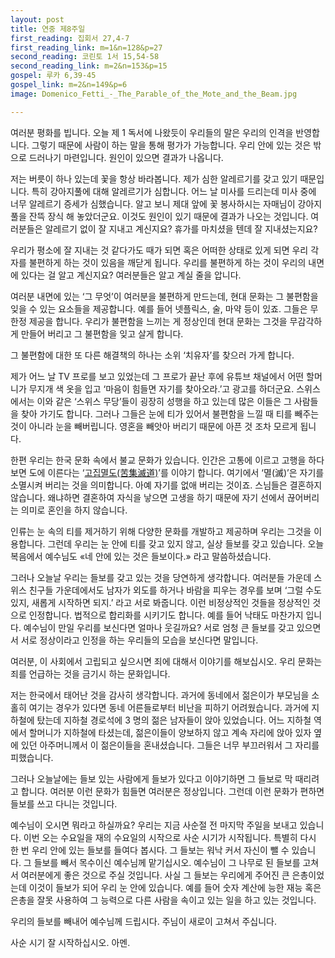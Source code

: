 ```yaml
---
layout: post
title: 연중 제8주일
first_reading: 집회서 27,4-7
first_reading_link: m=1&n=128&p=27
second_reading: 코린토 1서 15,54-58
second_reading_link: m=2&n=153&p=15
gospel: 루카 6,39-45
gospel_link: m=2&n=149&p=6
image: Domenico_Fetti_-_The_Parable_of_the_Mote_and_the_Beam.jpg

---
```


여러분 평화를 빕니다. 오늘 제 1 독서에 나왔듯이 우리들의 말은 우리의 인격을
반영합니다. 그렇기 때문에 사람이 하는 말을 통해 평가가 가능합니다. 우리 안에 있는
것은 밖으로 드러나기 마련입니다. 원인이 있으면 결과가 나옵니다.

저는 버릇이 하나
있는데 꽃을 항상 바라봅니다. 제가 심한 알레르기를 갖고 있기 때문입니다. 특히
강아지풀에 대해 알레르기가 심합니다. 어느 날 미사를 드리는데 미사 중에 너무
알레르기 증세가 심했습니다. 알고 보니 제대 앞에 꽃 봉사하시는 자매님이 강아지 풀을
잔뜩 장식 해 놓았더군요. 이것도 원인이 있기 때문에 결과가 나오는 것입니다.
여러분들은 알레르기 없이 잘 지내고 계신지요? 휴가를 마치셨을 텐데 잘
지내셨는지요?

우리가 평소에 잘 지내는 것 같다가도 때가 되면 혹은 어떠한 상태로
있게 되면 우리 각자를 불편하게 하는 것이 있음을 깨닫게 됩니다. 우리를 불편하게
하는 것이 우리의 내면에 있다는 걸 알고 계신지요? 여러분들은 알고 계실 줄을 압니다.

여러분 내면에 있는 ‘그 무엇’이 여러분을 불편하게 만드는데, 현대 문화는 그 불편함을
잊을 수 있는 요소들을 제공합니다. 예를 들어 넷플릭스, 술, 마약 등이 있죠. 그들은
무한정 제공을 합니다. 우리가 불편함을 느끼는 게 정상인데 현대 문화는 그것을
무감각하게 만들어 버리고 그 불편함을 잊고 살게 합니다.

그 불편함에 대한 또 다른 해결책의 하나는 소위 ‘치유자’를 찾으러 가게 합니다.

제가
어느 날 TV 프로를 보고 있었는데 그 프로가 끝난 후에 유튜브 채널에서 어떤 할머니가
무지개 색 옷을 입고 ‘마음이 힘들면 자기를 찾아오라.’고 광고를 하더군요.
스위스에서는 이와 같은 ‘스위스 무당’들이 굉장히 성행을 하고 있는데 많은 이들은 그
사람들을 찾아 가기도 합니다. 그러나 그들은 눈에 티가 있어서 불편함을 느낄 때 티를
빼주는 것이 아니라 눈을 빼버립니다. 영혼을 빼앗아 버리기 때문에 아픈 것 조차
모르게 됩니다.

한편 우리는 한국 문화 속에서 불교 문화가 있습니다. 인간은 고통에
이르고 고행을 하다 보면 도에 이른다는 ‘<a href="https://ko.wikipedia.org/wiki/%EC%82%AC%EC%84%B1%EC%A0%9C">고집멸도(苦集滅道)</a>’를 이야기 합니다. 여기에서 ‘멸(滅)’은
자기를 소멸시켜 버리는 것을 의미합니다. 아예 자기를 없애 버리는 것이죠. 스님들은
결혼하지 않습니다. 왜냐하면 결혼하여 자식을 낳으면 고생을 하기 때문에 자기 선에서
끊어버리는 의미로 혼인을 하지 않습니다.

인류는 눈 속의 티를 제거하기 위해 다양한 문화를 개발하고 제공하며 우리는 그것을
이용합니다. 그런데 우리는 눈 안에 티를 갖고 있지 않고, 실상 들보를 갖고 있습니다.
오늘 복음에서 예수님도 «네 안에 있는 것은 들보이다.» 라고 말씀하셨습니다.

그러나 오늘날 우리는
들보를 갖고 있는 것을 당연하게 생각합니다. 여러분들 가운데 스위스 친구들
가운데에서도 남자가 외도를 하거나 바람을 피우는 경우를 보며 ‘그럴 수도 있지,
새롭게 시작하면 되지.’ 라고 서로 봐줍니다. 이런 비정상적인 것들을 정상적인 것으로
인정합니다. 법적으로 합리화를 시키기도 합니다. 예를 들어 낙태도 마찬가지 입니다.
예수님이 만일 우리를 보신다면 얼마나 웃길까요? 서로 엄청 큰 들보를 갖고 있으면서
서로 정상이라고 인정을 하는 우리들의 모습을 보신다면 말입니다.

여러분, 이 사회에서 고립되고 싶으시면 죄에 대해서 이야기를 해보십시오. 우리 문화는
죄를 언급하는 것을 금기시 하는 문화입니다.

저는 한국에서 태어난 것을 감사히
생각합니다. 과거에 동네에서 젊은이가 부모님을 소홀히 여기는 경우가 있다면 동네
어른들로부터 비난을 피하기 어려웠습니다. 과거에 지하철에 탔는데 지하철 경로석에 3
명의 젊은 남자들이 앉아 있었습니다. 어느 지하철 역에서 할머니가 지하철에 타셨는데,
젊은이들이 양보하지 않고 계속 자리에 앉아 있자 옆에 있던 아주머니께서 이
젊은이들을 혼내셨습니다. 그들은 너무 부끄러워서 그 자리를 피했습니다.

그러나
오늘날에는 들보 있는 사람에게 들보가 있다고 이야기하면 그 들보로 막 때리려고
합니다. 여러분 이런 문화가 힘들면 여러분은 정상입니다. 그런데 이런 문화가 편하면
들보를 쓰고 다니는 것입니다.

예수님이 오시면 뭐라고 하실까요? 우리는 지금 사순절 전 마지막 주일을 보내고
있습니다. 이번 오는 수요일을 재의 수요일의 시작으로 사순 시기가 시작됩니다. 특별히
다시 한 번 우리 안에 있는 들보를 들여다 봅시다. 그 들보는 워낙 커서 자신이 뺄 수
있습니다. 그 들보를 빼서 목수이신 예수님께 맡기십시오. 예수님이 그 나무로 된
들보를 고쳐서 여러분에게 좋은 것으로 주실 것입니다. 사실 그 들보는 우리에게 주어진
큰 은총이었는데 이것이 들보가 되어 우리 눈 안에 있습니다. 예를 들어 숫자 계산에
능한 재능 혹은 은총을 잘못 사용하여 그 능력으로 다른 사람을 속이고 있는 일을 하고
있는 것입니다.

우리의 들보를 빼내어 예수님께 드립시다. 주님이 새로이 고쳐서
주십니다.

사순 시기 잘 시작하십시오. 아멘.
